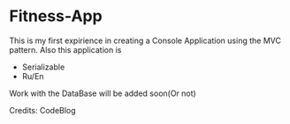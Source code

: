 # Fitness-App
This is my first expirience in creating a Console Application using the MVC pattern. Also this application is
- Serializable
- Ru/En


Work with the DataBase will be added soon(Or not)


Credits: CodeBlog 
